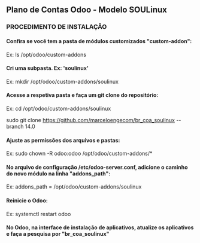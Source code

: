 ## Plano de Contas Odoo - Modelo SOULinux 
 

### PROCEDIMENTO DE INSTALAÇÃO

#### Confira se você tem a pasta de módulos customizados "custom-addon":

Ex: ls /opt/odoo/custom-addons


#### Cri uma subpasta. Ex: 'soulinux'

Ex: mkdir /opt/odoo/custom-addons/soulinux


#### Acesse a respetiva pasta e faça um git clone do repositório:

Ex: cd /opt/odoo/custom-addons/soulinux


sudo git clone https://github.com/marceloengecom/br_coa_soulinux --branch 14.0


#### Ajuste as permissões dos arquivos e pastas:

Ex: sudo chown -R odoo:odoo /opt/odoo/custom-addons/*


#### No arquivo de configuração /etc/odoo-server.conf, adicione o caminho do novo módulo  na linha "addons_path":

Ex: addons_path = /opt/odoo/custom-addons/soulinux



#### Reinicie o Odoo:

Ex: systemctl restart odoo


#### No Odoo, na interface de instalação de aplicativos, atualize os aplicativos e faça a pesquisa por "br_coa_soulinux"
